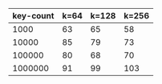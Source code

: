 | key-count | k=64 | k=128 | k=256 |
|-----------|------|-------|-------|
|      1000 |   63 |    65 |    58 |
|     10000 |   85 |    79 |    73 |
|    100000 |   80 |    68 |    70 |
|   1000000 |   91 |    99 |   103 |

